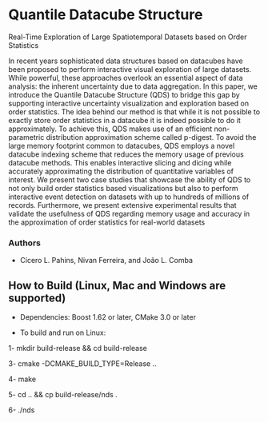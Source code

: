 # Quantile Datacube Structure
Real-Time Exploration of Large Spatiotemporal Datasets based on Order Statistics

In recent years sophisticated data structures based on datacubes have been proposed to perform interactive visual exploration of large datasets. While powerful, these approaches overlook an essential aspect of data analysis: the inherent uncertainty due to data aggregation. In this paper, we introduce the Quantile Datacube Structure (QDS) to bridge this gap by supporting interactive uncertainty visualization and exploration based on order statistics. The idea behind our method is that while it is not possible to exactly store order statistics in a datacube it is indeed possible to do it approximately. To achieve this, QDS makes use of an efficient non-parametric distribution approximation scheme called p-digest. To avoid the large memory footprint common to datacubes, QDS employs a novel datacube indexing scheme that reduces the memory usage of previous datacube methods. This enables interactive slicing and dicing while accurately approximating the distribution of quantitative variables of interest. We present two case studies that showcase the ability of QDS to not only build order statistics based visualizations but also to perform interactive event detection on datasets with up to hundreds of millions of records. Furthermore, we present extensive experimental results that validate the usefulness of QDS regarding memory usage and accuracy in the approximation of order statistics for real-world datasets

### Authors
- Cícero L. Pahins, Nivan Ferreira, and João L. Comba

## How to Build (Linux, Mac and Windows are supported)

- Dependencies: Boost 1.62 or later, CMake 3.0 or later

- To build and run on Linux:

1- mkdir build-release && cd build-release

3- cmake -DCMAKE_BUILD_TYPE=Release ..

4- make

5- cd .. && cp build-release/nds .

6- ./nds
